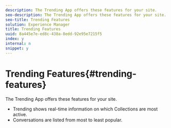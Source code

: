 ```yaml
---
description: The Trending App offers these features for your site.
seo-description: The Trending App offers these features for your site.
seo-title: Trending Features
solution: Experience Manager
title: Trending Features
uuid: 8a445e7e-ed8c-438a-8edd-92e95e7215f5
index: y
internal: n
snippet: y
---
```


# Trending Features{#trending-features}

The Trending App offers these features for your site.

<a id="section_sbf_15m_5y"></a>

* Trending shows real-time information on which Collections are most active.
* Conversations are listed from most to least popular.


